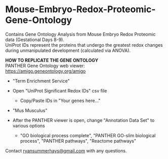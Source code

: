 # Mouse-Embryo-Redox-Proteomic-Gene-Ontology

Contains Gene Ontology Analysis from Mouse Embryo Redox Proteomic data (Gestational Days 8-9).\
UniProt IDs represent the proteins that undergo the greatest redox changes during unmanipulated development (calculated via ANOVA).

**HOW TO REPLICATE THE GENE ONTOLOGY**\
PANTHER Gene Ontology web viewer: https://amigo.geneontology.org/amigo

- "Term Enrichment Service"

- Open "UniProt Significant Redox IDs" csv file
  - Copy/Paste IDs in "Your genes here..."

- "Mus Musculus"

- After the PANTHER viewer is open, change "Annotation Data Set" to various options
  - "GO biological process complete", "PANTHER GO-slim biological process", "PANTHER pathways", "Reactome pathways"


Contact ryansummerhays@gmail.com with any questions.


